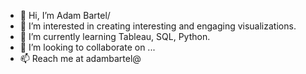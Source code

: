 - 👋 Hi, I’m Adam Bartel/
- 👀 I’m interested in creating interesting and engaging visualizations.
- 🌱 I’m currently learning Tableau, SQL, Python.
- 💞️ I’m looking to collaborate on ...
- 📫 Reach me at adambartel@

<!---
abartel/abartel is a ✨ special ✨ repository because its `README.md` (this file) appears on your GitHub profile.
You can click the Preview link to take a look at your changes.
--->
